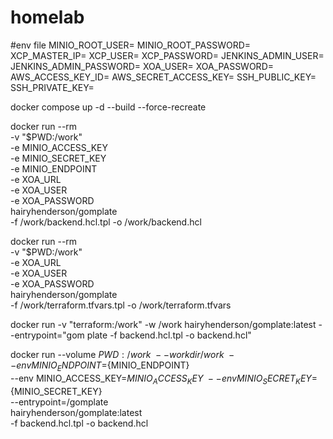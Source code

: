 # homelab

#env file
MINIO_ROOT_USER=
MINIO_ROOT_PASSWORD=
XCP_MASTER_IP=
XCP_USER=
XCP_PASSWORD=
JENKINS_ADMIN_USER=
JENKINS_ADMIN_PASSWORD=
XOA_USER=
XOA_PASSWORD=
AWS_ACCESS_KEY_ID=
AWS_SECRET_ACCESS_KEY=
SSH_PUBLIC_KEY=
SSH_PRIVATE_KEY=

docker compose up -d --build --force-recreate

docker run --rm \
-v "$PWD:/work" \
-e MINIO_ACCESS_KEY \
-e MINIO_SECRET_KEY \
-e MINIO_ENDPOINT \
-e XOA_URL \
-e XOA_USER \
-e XOA_PASSWORD \
hairyhenderson/gomplate \
-f /work/backend.hcl.tpl -o /work/backend.hcl
 
docker run --rm \
-v "$PWD:/work" \
-e XOA_URL \
-e XOA_USER \
-e XOA_PASSWORD \
hairyhenderson/gomplate \
-f /work/terraform.tfvars.tpl -o /work/terraform.tfvars

docker run -v "terraform:/work" -w /work hairyhenderson/gomplate:latest --entrypoint="gom
plate -f backend.hcl.tpl -o backend.hcl"

docker run --volume ${PWD}:/work \
--workdir /work \
--env MINIO_ENDPOINT=${MINIO_ENDPOINT} \
--env MINIO_ACCESS_KEY=${MINIO_ACCESS_KEY} \
--env MINIO_SECRET_KEY=${MINIO_SECRET_KEY} \
--entrypoint=/gomplate \
hairyhenderson/gomplate:latest \
 -f backend.hcl.tpl -o backend.hcl

